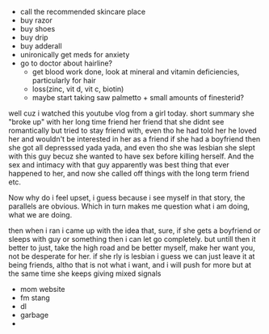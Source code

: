 - call the recommended skincare place
- buy razor
- buy shoes
- buy drip
- buy adderall
- unironically get meds for anxiety
- go to doctor about hairline?
	- get blood work done, look at mineral and vitamin deficiencies, particularly for hair  
	- loss(zinc, vit d, vit c, biotin)
	- maybe start taking saw palmetto + small amounts of finesterid?

well cuz i watched this youtube vlog from a girl today. short summary she "broke up" with her long time friend
her friend that she didnt see romantically but tried to stay friend with, even tho he had told her he loved her and wouldn't be interested in her as a friend if she had a boyfriend
then she got all depresssed yada yada, and even tho she was lesbian she slept with this guy becuz she wanted to have sex before killing herself. 
And the sex and intimacy with that guy apparently was best thing that ever happened to her, and now she called off things with the long term friend etc.

Now why do i feel upset, i guess because i see myself in that story, the parallels are obvious. Which in turn makes me question what i am doing, what we are doing.

then when i ran i came up with the idea that, sure, if she gets a boyfriend or sleeps with guy or something then i can let go completely. but untill then it better to just, take the high road and be better myself, make her want you, not be desperate for her.
if she rly is lesbian i guess we can just leave it at being friends, altho that is not what i want, and i will push for more
but at the same time she keeps giving mixed signals

- mom website
- fm stang
- dl
- garbage
- 